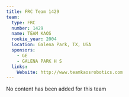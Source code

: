 ```yaml
---
title: FRC Team 1429
team:
  type: FRC
  number: 1429
  name: TEAM KAOS
  rookie_year: 2004
  location: Galena Park, TX, USA
  sponsors:
    - GE
    - GALENA PARK H S
  links:
    Website: http://www.teamkaosrobotics.com
---
```

No content has been added for this team